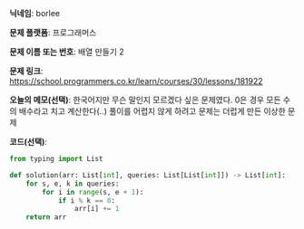 **닉네임**: borlee

**문제 플랫폼**: 프로그래머스

**문제 이름 또는 번호**: 배열 만들기 2

**문제 링크**: https://school.programmers.co.kr/learn/courses/30/lessons/181922

**오늘의 메모(선택)**: 한국어지만 무슨 말인지 모르겠다 싶은 문제였다.
0은 경우 모든 수의 배수라고 치고 계산한다(..)
풀이를 어렵지 않게 하려고 문제는 더럽게 만든 이상한 문제 

**코드(선택)**:

```python
from typing import List

def solution(arr: List[int], queries: List[List[int]]) -> List[int]:
    for s, e, k in queries:
        for i in range(s, e + 1):
            if i % k == 0:
                arr[i] += 1
    return arr
```


